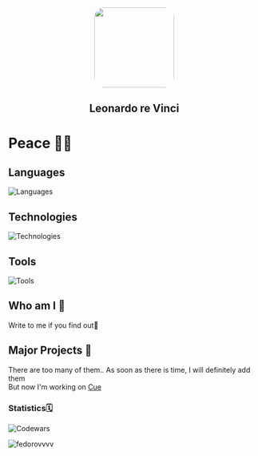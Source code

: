 <div id="header"align="center">
  <img src="https://media.giphy.com/media/l3fzBebtPNI1dTlC0/giphy-downsized.gif" width="160" style='border-radius: 20px; overflow:hidden'/>
  <h2 align="center">Leonardo re Vinci</h2>
</div>

# Peace 💙💛

## Languages
![Languages](https://skillicons.dev/icons?i=js,ts,html,css)
## Technologies
![Technologies](https://skillicons.dev/icons?i=svelte,nodejs,vite,react,redux,nestjs,jest,pug,sass,webpack,rollupjs,babel,gulp,svg)
## Tools
![Tools](https://skillicons.dev/icons?i=docker,git,github,githubactions,postman,grafana,sentry,vercel,netlify,figma,ps,blender,ai)

## Who am I 👾
Write to me if you find out🥲

## Major Projects 🌟
There are too many of them.. As soon as there is time, I will definitely add them   
But now I'm working on [Cue](https://twitter.com/Cue_Business) 

### Statistics🗓
![Codewars](https://www.codewars.com/users/Fedorovvvvv/badges/large)

<img src="https://github-readme-stats.vercel.app/api/top-langs?username=fedorovvvv&show_icons=true&disable_animations=false&include_all_commits=true&rank_icon=github&theme=graywhite&layout=compact&card_width=500" alt="fedorovvvv" align="left" />
